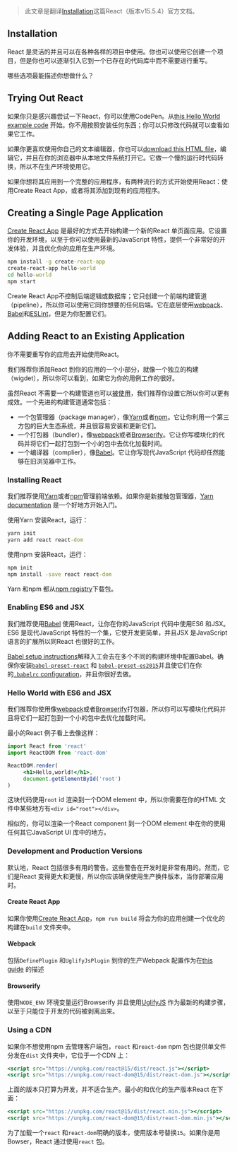 > 此文章是翻译[Installation](https://facebook.github.io/react/docs/installation.html)这篇React（版本v15.5.4）官方文档。

## Installation

React 是灵活的并且可以在各种各样的项目中使用。你也可以使用它创建一个项目，但是你也可以逐渐引入它到一个已存在的代码库中而不需要进行重写。

哪些选项最能描述你想做什么？

## Trying Out React

如果你只是感兴趣尝试一下React，你可以使用CodePen。从[this Hello World example code](http://codepen.io/gaearon/pen/rrpgNB?editors=0010) 开始。你不用按照安装任何东西；你可以只修改代码就可以查看如果它工作。

如果你更喜欢使用你自己的文本编辑器，你也可以[download this HTML file](https://facebook.github.io/react/downloads/single-file-example.html)，编辑它，并且在你的浏览器中从本地文件系统打开它。它做一个慢的运行时代码转换，所以不在生产环境使用它。

如果你想将其应用到一个完整的应用程序，有两种流行的方式开始使用React：使用Create React App，或者将其添加到现有的应用程序。

## Creating a Single Page Application

[Create React App]() 是最好的方式去开始构建一个新的React 单页面应用。它设置你的开发环境，以至于你可以使用最新的JavaScript 特性，提供一个非常好的开发体验，并且优化你的应用在生产环境。
```cmd
npm install -g create-react-app
create-react-app hello-world
cd hello-world
npm start
```
Create React App不控制后端逻辑或数据库；它只创建一个前端构建管道（pipeline），所以你可以使用它同你想要的任何后端。它在底层使用[webpack](https://webpack.js.org/)、[Babel](http://babeljs.io/)和[ESLint](http://eslint.org/)，但是为你配置它们。

## Adding React to an Existing Application

你不需要重写你的应用去开始使用React。

我们推荐你添加React 到你的应用的一个小部分，就像一个独立的构建（wigdet），所以你可以看到，如果它为你的用例工作的很好。

虽然React 不需要一个构建管道也可以[被使用](https://facebook.github.io/react/docs/react-without-es6.html)，我们推荐你设置它所以你可以更有成效。一个先进的构建管道通常包括：

* 一个包管理器（package manager），像[Yarn](https://yarnpkg.com/)或者[npm](https://www.npmjs.com/)。它让你利用一个第三方包的巨大生态系统，并且很容易安装和更新它们。
* 一个打包器（bundler），像[webpack](https://webpack.js.org/)或者[Browserify](http://browserify.org/)。它让你写模块化的代码并将它们一起打包到一个小的包中去优化加载时间。
* 一个编译器（complier），像[Babel](http://babeljs.io/)。它让你写现代JavaScript 代码却任然能够在旧浏览器中工作。

### Installing React

我们推荐使用[Yarn](https://yarnpkg.com/)或者[npm](https://www.npmjs.com/)管理前端依赖。如果你是新接触包管理器，[Yarn documentation](https://yarnpkg.com/en/docs/getting-started) 是一个好地方开始入门。

使用Yarn 安装React，运行：
```cmd
yarn init
yarn add react react-dom
```
使用npm 安装React，运行：
```cmd
npm init
npm install -save react react-dom
```
Yarn 和npm 都从[npm registry](http://npmjs.com/)下载包。

### Enabling ES6 and JSX

我们推荐使用[Babel](http://babeljs.io/) 使用React，让你在你的JavaScript 代码中使用ES6 和JSX。ES6 是现代JavaScript 特性的一个集，它使开发更简单，并且JSX 是JavaScript 语言的扩展所以同React 也很好的工作。

[Babel setup instructions](https://babeljs.io/docs/setup/)解释入工会去在多个不同的构建环境中配置Babel。确保你安装[`babel-preset-react`](http://babeljs.io/docs/plugins/preset-react/#basic-setup-with-the-cli-) 和 [`babel-preset-es2015`](http://babeljs.io/docs/plugins/preset-es2015/#basic-setup-with-the-cli-)并且使它们在你的[`.babelrc` configuration](http://babeljs.io/docs/usage/babelrc/)，并且你很好去做。

### Hello World with ES6 and JSX

我们推荐你使用像[webpack](https://webpack.js.org/)或者[Browserify](http://browserify.org/)打包器，所以你可以写模块化代码并且将它们一起打包到一个小的包中去优化加载时间。

最小的React 例子看上去像这样：
```jsx
import React from 'react'
import ReactDOM from 'react-dom'

ReactDOM.render(
     <h1>Hello,world!</h1>,
     document.getElementById('root')
)
```
这块代码使用`root` id 渲染到一个DOM element 中，所以你需要在你的HTML 文件中某些地方有`<div id="root"></div>`。

相似的，你可以渲染一个React component 到一个DOM element 中在你的使用任何其它JavaScript UI 库中的地方。

### Development and Production Versions

默认地，React 包括很多有用的警告。这些警告在开发时是非常有用的。然而，它们是React 变得更大和更慢，所以你应该确保使用生产换件版本，当你部署应用时。

#### Create React App

如果你使用[Create React App]()，`npm run build` 将会为你的应用创建一个优化的构建在`build` 文件夹中。

#### Webpack

包括`DefinePlugin` 和`UglifyJsPlugin` 到你的生产Webpack 配置作为在[this guide]() 的描述

#### Browserify

使用`NODE_ENV` 环境变量运行Browserify 并且使用[UglifyJS]() 作为最新的构建步骤，以至于只能位于开发的代码被剥离出来。

### Using a CDN

如果你不想使用npm 去管理客户端包，`react` 和`react-dom` npm 包也提供单文件分发在`dist` 文件夹中，它位于一个CDN 上：
```jsx
<script src="https://unpkg.com/react@15/dist/react.js"></script>
<script src="https://unpkg.com/react-dom@15/dist/react-dom.js"></script>
```
上面的版本只打算为开发，并不适合生产。最小的和优化的生产版本React 在下面：
```jsx
<script src="https://unpkg.com/react@15/dist/react.min.js"></script>
<script src="https://unpkg.com/react-dom@15/dist/react-dom.min.js"></script>
```
为了加载一个`react` 和`react-dom`明确的版本，使用版本号替换`15`。如果你是用Bowser，React 通过使用`react` 包。
